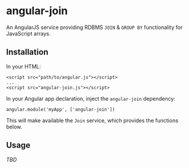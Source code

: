 angular-join
============

An AngularJS service providing RDBMS `JOIN` & `GROUP BY` functionality for
JavaScript arrays.

Installation
------------

In your HTML:

```
<script src="path/to/angular.js"></script>
...
<script src="angular-join.js"></script>
```

In your Angular app declaration, inject the `angular-join` dependency:

```
angular.module('myApp', ['angular-join'])
```

This will make available the `Join` service, which provides the functions
below.

Usage
-----

*TBD*

